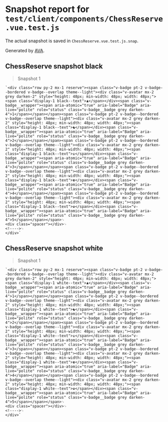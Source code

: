 # Snapshot report for `test/client/components/ChessReserve.vue.test.js`

The actual snapshot is saved in `ChessReserve.vue.test.js.snap`.

Generated by [AVA](https://avajs.dev).

## ChessReserve snapshot black

> Snapshot 1

    `<div class="row py-2 mx-1 reserve"><span class="v-badge pt-2 v-badge--bordered v-badge--overlap theme--light"><div class="v-avatar mx-2 grey darken-2" style="height: 48px; min-width: 48px; width: 48px;"><span class="display-1 black--text">♟</span></div><span class="v-badge__wrapper"><span aria-atomic="true" aria-label="Badge" aria-live="polite" role="status" class="v-badge__badge grey darken-4">1</span></span></span><span class="v-badge pt-2 v-badge--bordered v-badge--overlap theme--light"><div class="v-avatar mx-2 grey darken-2" style="height: 48px; min-width: 48px; width: 48px;"><span class="display-1 black--text">♞</span></div><span class="v-badge__wrapper"><span aria-atomic="true" aria-label="Badge" aria-live="polite" role="status" class="v-badge__badge grey darken-4">2</span></span></span><span class="v-badge pt-2 v-badge--bordered v-badge--overlap theme--light"><div class="v-avatar mx-2 grey darken-2" style="height: 48px; min-width: 48px; width: 48px;"><span class="display-1 black--text">♝</span></div><span class="v-badge__wrapper"><span aria-atomic="true" aria-label="Badge" aria-live="polite" role="status" class="v-badge__badge grey darken-4">3</span></span></span><span class="v-badge pt-2 v-badge--bordered v-badge--overlap theme--light"><div class="v-avatar mx-2 grey darken-2" style="height: 48px; min-width: 48px; width: 48px;"><span class="display-1 black--text">♜</span></div><span class="v-badge__wrapper"><span aria-atomic="true" aria-label="Badge" aria-live="polite" role="status" class="v-badge__badge grey darken-4">4</span></span></span><span class="v-badge pt-2 v-badge--bordered v-badge--overlap theme--light"><div class="v-avatar mx-2 grey darken-2" style="height: 48px; min-width: 48px; width: 48px;"><span class="display-1 black--text">♛</span></div><span class="v-badge__wrapper"><span aria-atomic="true" aria-label="Badge" aria-live="polite" role="status" class="v-badge__badge grey darken-4">5</span></span></span>␊
    <div class="spacer"></div>␊
    <!---->␊
    </div>`

## ChessReserve snapshot white

> Snapshot 1

    `<div class="row py-2 mx-1 reserve"><span class="v-badge pt-2 v-badge--bordered v-badge--overlap theme--light"><div class="v-avatar mx-2 grey darken-2" style="height: 48px; min-width: 48px; width: 48px;"><span class="display-1 white--text">♟</span></div><span class="v-badge__wrapper"><span aria-atomic="true" aria-label="Badge" aria-live="polite" role="status" class="v-badge__badge grey darken-4">1</span></span></span><span class="v-badge pt-2 v-badge--bordered v-badge--overlap theme--light"><div class="v-avatar mx-2 grey darken-2" style="height: 48px; min-width: 48px; width: 48px;"><span class="display-1 white--text">♞</span></div><span class="v-badge__wrapper"><span aria-atomic="true" aria-label="Badge" aria-live="polite" role="status" class="v-badge__badge grey darken-4">2</span></span></span><span class="v-badge pt-2 v-badge--bordered v-badge--overlap theme--light"><div class="v-avatar mx-2 grey darken-2" style="height: 48px; min-width: 48px; width: 48px;"><span class="display-1 white--text">♝</span></div><span class="v-badge__wrapper"><span aria-atomic="true" aria-label="Badge" aria-live="polite" role="status" class="v-badge__badge grey darken-4">3</span></span></span><span class="v-badge pt-2 v-badge--bordered v-badge--overlap theme--light"><div class="v-avatar mx-2 grey darken-2" style="height: 48px; min-width: 48px; width: 48px;"><span class="display-1 white--text">♜</span></div><span class="v-badge__wrapper"><span aria-atomic="true" aria-label="Badge" aria-live="polite" role="status" class="v-badge__badge grey darken-4">4</span></span></span><span class="v-badge pt-2 v-badge--bordered v-badge--overlap theme--light"><div class="v-avatar mx-2 grey darken-2" style="height: 48px; min-width: 48px; width: 48px;"><span class="display-1 white--text">♛</span></div><span class="v-badge__wrapper"><span aria-atomic="true" aria-label="Badge" aria-live="polite" role="status" class="v-badge__badge grey darken-4">5</span></span></span>␊
    <div class="spacer"></div>␊
    <!---->␊
    </div>`
